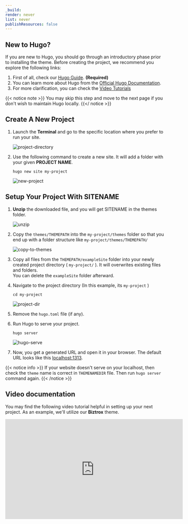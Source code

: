 ```yaml
---
_build:
render: never
list: never
publishResources: false
---
```


## New to Hugo?

If you are new to Hugo, you should go through an introductory phase prior to installing the theme. Before creating the project, we recommend you explore the following links:

1. First of all, check our [Hugo Guide](/guide/). **(Required)**
2. You can learn more about Hugo from the [Official Hugo Documentation](https://gohugo.io/getting-started/installing/).
3. For more clarification, you can check the [Video Tutorials](https://www.youtube.com/watch?v=qtIqKaDlqXo&list=PLLAZ4kZ9dFpOnyRlyS-liKL5ReHDcj4G3)

{{< notice note >}}
You may skip this step and move to the next page if you don't wish to maintain Hugo locally.
{{</ notice >}}

## Create A New Project

1. Launch the **Terminal** and go to the specific location where you prefer to run your site.

    ![project-directory](/images/theme-installation/project-path.png)

2. Use the following command to create a new site. It will add a folder with your given **PROJECT NAME**.

    ```shell
    hugo new site my-project
    ```

    ![new-project](/images/theme-installation/new-project.png)

## Setup Your Project With SITENAME

1. **Unzip** the downloaded file, and you will get SITENAME in the themes folder.

    ![unzip](../images/unzip.png)

2. Copy the `themes/THEMEPATH` into the `my-project/themes` folder so that you end up with a folder structure like `my-project/themes/THEMEPATH/`

    ![copy-to-themes](../images/copy-theme.png)

3. Copy all files from the `THEMEPATH/exampleSite` folder into your newly created project directory ( `my-project/` ). It will overwrites existing files and folders. <br/> You can delete the `exampleSite` folder afterward.

4. Navigate to the project directory (In this example, its `my-project` )

    ```shell
    cd my-project
    ```

    ![project-dir](/images/theme-installation/project-dir.png)

5. Remove the `hugo.toml` file (if any).

6. Run Hugo to serve your project.

    ```shell
    hugo server
    ```

    ![hugo-serve](/images/theme-installation/hugo-serve.png)

7. Now, you get a generated URL and open it in your browser. The default URL looks like this [localhost:1313](http://localhost:1313/).

{{< notice info >}}
If your website doesn't serve on your localhost, then check the `theme` name is correct in `THEMENAMEDIR` file. Then run `hugo server` command again.
{{< /notice >}}

## Video documentation

You may find the following video tutorial helpful in setting up your next project. As an example, we'll utilize our **Biztrox** theme.

<iframe width="560" height="315" src="https://www.youtube.com/embed/jrkvirglgaQ" title="YouTube video player" frameborder="0" allow="accelerometer; autoplay; clipboard-write; encrypted-media; gyroscope; picture-in-picture" allowfullscreen></iframe>
